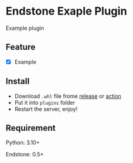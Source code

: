 # Endstone Exaple Plugin

Example plugin

## Feature

- [x] Example

## Install

- Download `.whl` file frome [release](https://github.com/ZH-Server/endstone_NAME/releases) or [action](https://github.com/ZH-Server/endstone_NAME/actions/workflows/build.yml)
- Put it into `plugins` folder
- Restart the server, enjoy!

## Requirement

Python: 3.10+

Endstone: 0.5+
